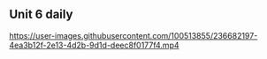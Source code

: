 ## Unit 6 daily


https://user-images.githubusercontent.com/100513855/236682197-4ea3b12f-2e13-4d2b-9d1d-deec8f0177f4.mp4

